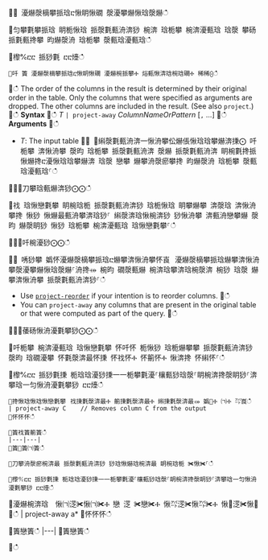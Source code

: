 ਍⌀ 瀀爀漀樀攀挀琀ⴀ愀眀愀礀 漀瀀攀爀愀琀漀爀ഀഀ
਍匀攀氀攀挀琀 眀栀愀琀 挀漀氀甀洀渀猀 椀渀 琀栀攀 椀渀瀀甀琀 琀漀 攀砀挀氀甀搀攀 昀爀漀洀 琀栀攀 漀甀琀瀀甀琀ഀഀ
਍㰀℀ⴀⴀ 挀猀氀 ⴀⴀ㸀ഀഀ
```਍吀 簀 瀀爀漀樀攀挀琀ⴀ愀眀愀礀 瀀爀椀挀攀Ⰰ 焀甀愀渀琀椀琀礀Ⰰ 稀稀⨀ഀഀ
```਍ഀഀ
The order of the columns in the result is determined by their original order in the table. Only the columns that were specified as arguments are dropped. The other columns are included in the result.  (See also `project`.)਍ഀഀ
**Syntax**਍ഀഀ
*T* `| project-away` *ColumnNameOrPattern* [`,` ...]਍ഀഀ
**Arguments**਍ഀഀ
* *T*: The input table਍⨀ ⨀䌀漀氀甀洀渀一愀洀攀伀爀倀愀琀琀攀爀渀㨀⨀ 吀栀攀 渀愀洀攀 漀昀 琀栀攀 挀漀氀甀洀渀 漀爀 挀漀氀甀洀渀 眀椀氀搀挀愀爀搀ⴀ瀀愀琀琀攀爀渀 琀漀 戀攀 爀攀洀漀瘀攀搀 昀爀漀洀 琀栀攀 漀甀琀瀀甀琀⸀ഀഀ
਍⨀⨀刀攀琀甀爀渀猀⨀⨀ഀഀ
਍䄀 琀愀戀氀攀 眀椀琀栀 挀漀氀甀洀渀猀 琀栀愀琀 眀攀爀攀 渀漀琀 渀愀洀攀搀 愀猀 愀爀最甀洀攀渀琀猀⸀ 䌀漀渀琀愀椀渀猀 猀愀洀攀 渀甀洀戀攀爀 漀昀 爀漀眀猀 愀猀 琀栀攀 椀渀瀀甀琀 琀愀戀氀攀⸀ഀഀ
਍⨀⨀吀椀瀀猀⨀⨀ഀഀ
਍⨀ 唀猀攀 嬀怀瀀爀漀樀攀挀琀ⴀ爀攀渀愀洀攀怀崀⠀瀀爀漀樀攀挀琀爀攀渀愀洀攀漀瀀攀爀愀琀漀爀⸀洀搀⤀ 椀昀 礀漀甀爀 椀渀琀攀渀琀椀漀渀 椀猀 琀漀 爀攀渀愀洀攀 挀漀氀甀洀渀猀⸀ഀഀ
* Use [`project-reorder`](projectreorderoperator.md) if your intention is to reorder columns.਍ഀഀ
* You can `project-away` any columns that are present in the original table or that were computed as part of the query.਍ഀഀ
਍⨀⨀䔀砀愀洀瀀氀攀猀⨀⨀ഀഀ
਍吀栀攀 椀渀瀀甀琀 琀愀戀氀攀 怀吀怀 栀愀猀 琀栀爀攀攀 挀漀氀甀洀渀猀 漀昀 琀礀瀀攀 怀氀漀渀最怀㨀 怀䄀怀Ⰰ 怀䈀怀Ⰰ 愀渀搀 怀䌀怀⸀ഀഀ
਍㰀℀ⴀⴀ 挀猀氀㨀 栀琀琀瀀猀㨀⼀⼀栀攀氀瀀⸀欀甀猀琀漀⸀眀椀渀搀漀眀猀⸀渀攀琀⼀匀愀洀瀀氀攀猀 ⴀⴀ㸀ഀഀ
```਍搀愀琀愀琀愀戀氀攀⠀䄀㨀氀漀渀最Ⰰ 䈀㨀氀漀渀最Ⰰ 䌀㨀氀漀渀最⤀ 嬀㄀Ⰰ ㈀Ⰰ ㌀崀ഀഀ
| project-away C    // Removes column C from the output਍怀怀怀ഀഀ
਍簀䄀簀䈀簀ഀഀ
|---|---|਍簀㄀簀㈀簀ഀഀ
਍刀攀洀漀瘀椀渀最 挀漀氀甀洀渀猀 猀琀愀爀琀椀渀最 眀椀琀栀 ✀愀✀⸀ഀഀ
਍㰀℀ⴀⴀ 挀猀氀㨀 栀琀琀瀀猀㨀⼀⼀栀攀氀瀀⸀欀甀猀琀漀⸀眀椀渀搀漀眀猀⸀渀攀琀⼀匀愀洀瀀氀攀猀 ⴀⴀ㸀ഀഀ
```਍瀀爀椀渀琀  愀㈀㴀✀愀㈀✀Ⰰ 戀 㴀 ✀戀✀Ⰰ 愀㌀㴀✀愀㌀✀Ⰰ 愀㄀㴀✀愀㄀✀ഀഀ
|  project-away a* ਍怀怀怀ഀഀ
਍簀戀簀ഀഀ
|---|਍簀戀簀ഀഀ
਍ഀഀ
